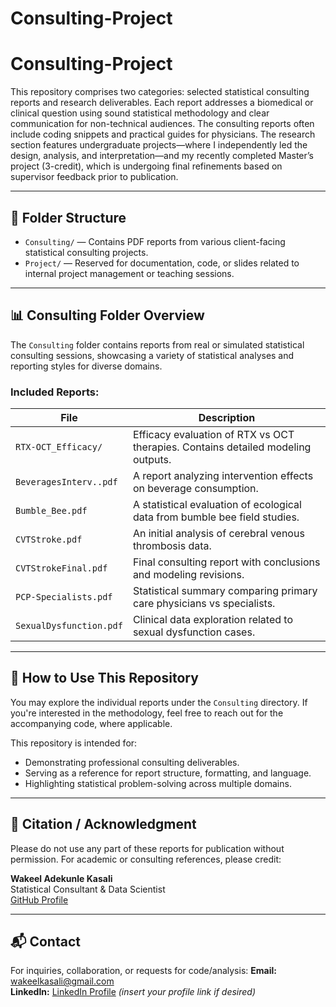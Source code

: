 # Consulting-Project

# Consulting-Project

This repository comprises two categories: selected statistical consulting reports and research deliverables. Each report addresses a biomedical or clinical question using sound statistical methodology and clear communication for non-technical audiences. The consulting reports often include coding snippets and practical guides for physicians. The research section features undergraduate projects—where I independently led the design, analysis, and interpretation—and my recently completed Master’s project (3-credit), which is undergoing final refinements based on supervisor feedback prior to publication.

---

## 📁 Folder Structure

- `Consulting/` — Contains PDF reports from various client-facing statistical consulting projects.
- `Project/` — Reserved for documentation, code, or slides related to internal project management or teaching sessions.

---

## 📊 Consulting Folder Overview

The `Consulting` folder contains reports from real or simulated statistical consulting sessions, showcasing a variety of statistical analyses and reporting styles for diverse domains.

### Included Reports:

| File                          | Description |
|------------------------------|-------------|
| `RTX-OCT_Efficacy/`          | Efficacy evaluation of RTX vs OCT therapies. Contains detailed modeling outputs. |
| `BeveragesInterv..pdf`       | A report analyzing intervention effects on beverage consumption. |
| `Bumble_Bee.pdf`             | A statistical evaluation of ecological data from bumble bee field studies. |
| `CVTStroke.pdf`              | An initial analysis of cerebral venous thrombosis data. |
| `CVTStrokeFinal.pdf`         | Final consulting report with conclusions and modeling revisions. |
| `PCP-Specialists.pdf`        | Statistical summary comparing primary care physicians vs specialists. |
| `SexualDysfunction.pdf`      | Clinical data exploration related to sexual dysfunction cases. |

---

## 🔧 How to Use This Repository

You may explore the individual reports under the `Consulting` directory. If you're interested in the methodology, feel free to reach out for the accompanying code, where applicable.

This repository is intended for:
- Demonstrating professional consulting deliverables.
- Serving as a reference for report structure, formatting, and language.
- Highlighting statistical problem-solving across multiple domains.

---

## 📎 Citation / Acknowledgment

Please do not use any part of these reports for publication without permission. For academic or consulting references, please credit:

**Wakeel Adekunle Kasali**  
Statistical Consultant & Data Scientist  
[GitHub Profile](https://github.com/WakeelAdekunleKasali)

---

## 📬 Contact

For inquiries, collaboration, or requests for code/analysis:
**Email:** wakeelkasali@gmail.com  
**LinkedIn:** [LinkedIn Profile](#) *(insert your profile link if desired)*

